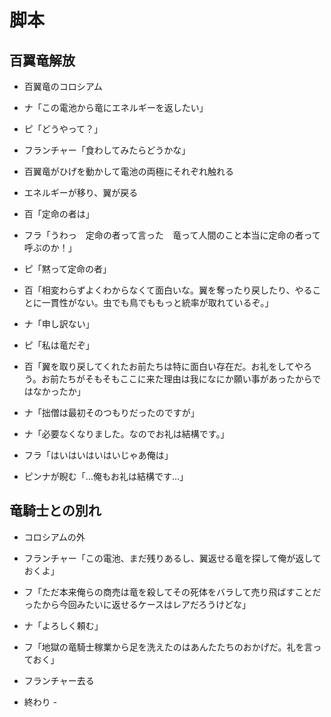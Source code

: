 # 脚本

## 百翼竜解放
* 百翼竜のコロシアム

* ナ「この電池から竜にエネルギーを返したい」
* ピ「どうやって？」
* フランチャー「食わしてみたらどうかな」

* 百翼竜がひげを動かして電池の両極にそれぞれ触れる
* エネルギーが移り、翼が戻る

* 百「定命の者は」
* フラ「うわっ　定命の者って言った　竜って人間のこと本当に定命の者って呼ぶのか！」
* ピ「黙って定命の者」

* 百「相変わらずよくわからなくて面白いな。翼を奪ったり戻したり、やることに一貫性がない。虫でも鳥でももっと統率が取れているぞ。」
* ナ「申し訳ない」
* ピ「私は竜だぞ」

* 百「翼を取り戻してくれたお前たちは特に面白い存在だ。お礼をしてやろう。お前たちがそもそもここに来た理由は我になにか願い事があったからではなかったか」

* ナ「拙僧は最初そのつもりだったのですが」
* ナ「必要なくなりました。なのでお礼は結構です。」

* フラ「はいはいはいはいじゃあ俺は」
* ピンナが睨む「…俺もお礼は結構です…」


## 竜騎士との別れ
* コロシアムの外
* フランチャー「この電池、まだ残りあるし、翼返せる竜を探して俺が返しておくよ」
* フ「ただ本来俺らの商売は竜を殺してその死体をバラして売り飛ばすことだったから今回みたいに返せるケースはレアだろうけどな」
* ナ「よろしく頼む」

* フ「地獄の竜騎士稼業から足を洗えたのはあんたたちのおかげだ。礼を言っておく」

* フランチャー去る

- 終わり -
